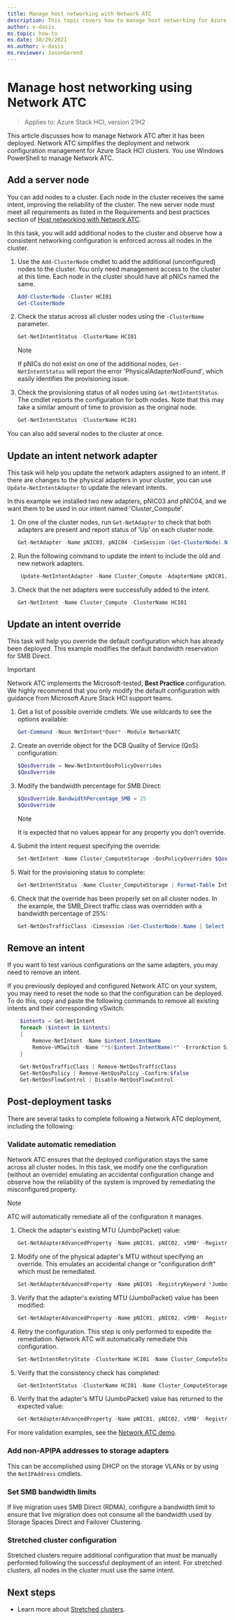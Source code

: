 ```yaml
---
title: Manage host networking with Network ATC
description: This topic covers how to manage host networking for Azure Stack HCI.
author: v-dasis
ms.topic: how-to
ms.date: 10/29/2021
ms.author: v-dasis
ms.reviewer: JasonGerend
---
```


# Manage host networking using Network ATC

> Applies to: Azure Stack HCI, version 21H2

This article discusses how to manage Network ATC after it has been deployed. Network ATC simplifies the deployment and network configuration management for Azure Stack HCI clusters. You use Windows PowerShell to manage Network ATC.

## Add a server node

You can add nodes to a cluster. Each node in the cluster receives the same intent, improving the reliability of the cluster. The new server node must meet all requirements as listed in the Requirements and best practices section of [Host networking with Network ATC](../deploy/network-atc.md).

In this task, you will add additional nodes to the cluster and observe how a consistent networking configuration is enforced across all nodes in the cluster.

1. Use the `Add-ClusterNode` cmdlet to add the additional (unconfigured) nodes to the cluster. You only need management access to the cluster at this time. Each node in the cluster should have all pNICs named the same.

    ```powershell
    Add-ClusterNode -Cluster HCI01
    Get-ClusterNode
    ```

1. Check the status across all cluster nodes using the `-ClusterName` parameter.

    ```powershell
    Get-NetIntentStatus -ClusterName HCI01
    ```

    > [!NOTE]
    > If pNICs do not exist on one of the additional nodes, `Get-NetIntentStatus` will report the error 'PhysicalAdapterNotFound', which easily identifies the provisioning issue.

1. Check the provisioning status of all nodes using `Get-NetIntentStatus`. The cmdlet reports the configuration for both nodes. Note that this may take a similar amount of time to provision as the original node.

    ```powershell
    Get-NetIntentStatus -ClusterName HCI01
    ```

You can also add several nodes to the cluster at once.

## Update an intent network adapter

This task will help you update the network adapters assigned to an intent. If there are changes to the physical adapters in your cluster, you can use `Update-NetIntentAdapter` to update the relevant intents. 

In this example we installed two new adapters, pNIC03 and pNIC04, and we want them to be used in our intent named 'Cluster_Compute'.

1. On one of the cluster nodes, run `Get-NetAdapter` to check that both adapters are present and report status of 'Up' on each cluster node. 

    ``` powershell
    Get-NetAdapter -Name pNIC03, pNIC04 -CimSession (Get-ClusterNode).Name | Select Name, PSComputerName
    ```

1. Run the following command to update the intent to include the old and new network adapters. 

    ``` powershell
     Update-NetIntentAdapter -Name Cluster_Compute -AdapterName pNIC01,pNIC02,pNIC03,pNIC04 -ClusterName HCI01
    ```

1. Check that the net adapters were successfully added to the intent.

    ``` powershell
    Get-NetIntent -Name Cluster_Compute -ClusterName HCI01
    ```


## Update an intent override

This task will help you override the default configuration which has already been deployed. This example modifies the default bandwidth reservation for SMB Direct.

> [!IMPORTANT]
> Network ATC implements the Microsoft-tested, **Best Practice** configuration. We highly recommend that you only modify the default configuration with guidance from Microsoft Azure Stack HCI support teams.


1. Get a list of possible override cmdlets. We use wildcards to see the options available:

    ```powershell
    Get-Command -Noun NetIntent*Over* -Module NetworkATC
    ```

1. Create an override object for the DCB Quality of Service (QoS) configuration:

    ```powershell
    $QosOverride = New-NetIntentQosPolicyOverrides
    $QosOverride
    ```

1. Modify the bandwidth percentage for SMB Direct:

    ```powershell
    $QosOverride.BandwidthPercentage_SMB = 25
    $QosOverride
    ```

    > [!NOTE]
    >It is expected that no values appear for any property you don’t override.

1. Submit the intent request specifying the override:

    ```powershell
    Set-NetIntent -Name Cluster_ComputeStorage -QosPolicyOverrides $QosOverride
    ```

1. Wait for the provisioning status to complete:

    ```powershell
    Get-NetIntentStatus -Name Cluster_ComputeStorage | Format-Table IntentName, Host, ProvisioningStatus, ConfigurationStatus
    ```

1. Check that the override has been properly set on all cluster nodes. In the example, the SMB_Direct traffic class was overridden with a bandwidth percentage of 25%:

    ```powershell
    Get-NetQosTrafficClass -Cimsession (Get-ClusterNode).Name | Select PSComputerName, Name, Priority, Bandwidth
    ```

## Remove an intent

If you want to test various configurations on the same adapters, you may need to remove an intent. 

If you previously deployed and configured Network ATC on your system, you may need to reset the node so that the configuration can be deployed. To do this, copy and paste the following commands to remove all existing intents and their corresponding vSwitch:

```powershell
    $intents = Get-NetIntent
    foreach ($intent in $intents)
    {
        Remove-NetIntent -Name $intent.IntentName
        Remove-VMSwitch -Name "*$($intent.IntentName)*" -ErrorAction SilentlyContinue -Force
    }
    
    Get-NetQosTrafficClass | Remove-NetQosTrafficClass
    Get-NetQosPolicy | Remove-NetQosPolicy -Confirm:$false
    Get-NetQosFlowControl | Disable-NetQosFlowControl
```

## Post-deployment tasks

There are several tasks to complete following a Network ATC deployment, including the following:

### Validate automatic remediation

Network ATC ensures that the deployed configuration stays the same across all cluster nodes. In this task, we modify one the configuration (without an override) emulating an accidental configuration change and observe how the reliability of the system is improved by remediating the misconfigured property.

>[!NOTE]
> ATC will automatically remediate all of the configuration it manages.

1. Check the adapter's existing MTU (JumboPacket) value:

    ```powershell
    Get-NetAdapterAdvancedProperty -Name pNIC01, pNIC02, vSMB* -RegistryKeyword *JumboPacket -Cimsession (Get-ClusterNode).Name
    ```

1. Modify one of the physical adapter's MTU without specifying an override. This emulates an accidental change or "configuration drift" which must be remediated.

    ```powershell
    Set-NetAdapterAdvancedProperty -Name pNIC01 -RegistryKeyword *JumboPacket -RegistryKeyword *JumboPacket -RegistryValue 4088
    ```

1. Verify that the adapter's existing MTU (JumboPacket) value has been modified:

    ```powershell
    Get-NetAdapterAdvancedProperty -Name pNIC01, pNIC02, vSMB* -RegistryKeyword *JumboPacket -Cimsession (Get-ClusterNode).Name
    ```

1. Retry the configuration. This step is only performed to expedite the remediation. Network ATC will automatically remediate this configuration.

    ```powershell
    Set-NetIntentRetryState -ClusterName HCI01 -Name Cluster_ComputeStorage
    ```

1. Verify that the consistency check has completed:

    ```powershell
    Get-NetIntentStatus -ClusterName HCI01 -Name Cluster_ComputeStorage
    ```

1. Verify that the adapter's MTU (JumboPacket) value has returned to the expected value:

    ```powershell
    Get-NetAdapterAdvancedProperty -Name pNIC01, pNIC02, vSMB* -RegistryKeyword *JumboPacket -Cimsession (Get-ClusterNode).Name
    ```

For more validation examples, see the [Network ATC demo](https://youtu.be/Z8UO6EGnh0k).

### Add non-APIPA addresses to storage adapters

This can be accomplished using DHCP on the storage VLANs or by using the `NetIPAddress` cmdlets.

### Set SMB bandwidth limits

If live migration uses SMB Direct (RDMA), configure a bandwidth limit to ensure that live migration does not consume all the bandwidth used by Storage Spaces Direct and Failover Clustering.

### Stretched cluster configuration

Stretched clusters require additional configuration that must be manually performed following the successful deployment of an intent. For stretched clusters, all nodes in the cluster must use the same intent.

## Next steps

- Learn more about [Stretched clusters](../concepts/stretched-clusters.md).
